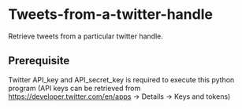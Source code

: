 # Tweets-from-a-twitter-handle
Retrieve tweets from a particular twitter handle.

## Prerequisite
Twitter API_key and API_secret_key is required to execute this python program (API keys can be retrieved from https://developer.twitter.com/en/apps -> Details -> Keys and tokens)
